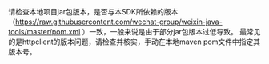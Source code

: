 请检查本地项目jar包版本，是否与本SDK所依赖的版本（https://raw.githubusercontent.com/wechat-group/weixin-java-tools/master/pom.xml ）一致，一般来说是由于部分jar包版本过低导致。
最常见的是httpclient的版本问题，请检查并核实，手动在本地maven pom文件中指定其版本号。
